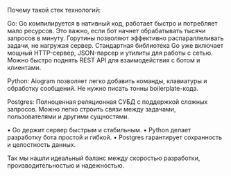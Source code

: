 Почему такой стек технологий:

Go:
Go компилируется в нативный код, работает быстро и потребляет мало ресурсов. Это важно, если бот начнет обрабатывать тысячи запросов в минуту. Горутины позволяют эффективно распараллеливать задачи, не нагружая сервер.
Стандартная библиотека Go уже включает мощный HTTP-сервер, JSON-парсер и утилиты для работы с сетью. Можно быстро поднять REST API для взаимодействия с ботом и клиентами.

Python:
Aiogram позволяет легко добавить команды, клавиатуры и обработку сообщений. Не нужно писать тонны boilerplate-кода.


Postgres:
Полноценная реляционная СУБД с поддержкой сложных запросов. 
Можно легко строить связи между задачами, пользователями и другими сущностями.


• Go держит сервер быстрым и стабильным.
• Python делает разработку бота простой и гибкой.
• Postgres гарантирует сохранность и целостность данных.

Так мы нашли идеальный баланс между скоростью разработки, производительностью и надежностью.